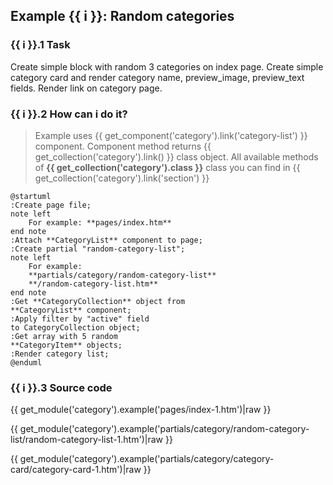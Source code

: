 ## Example {{ i }}: Random categories

### {{ i }}.1 Task

Create simple block with random 3 categories on index page.
Create simple category card and render category name, preview_image, preview_text fields.
Render link on category page.

### {{ i }}.2 How can i do it?

> Example uses {{ get_component('category').link('category-list') }} component.
Component method returns {{ get_collection('category').link() }} class object.
All available methods of **{{ get_collection('category').class }}** class you can find in {{ get_collection('category').link('section') }}

```plantuml
@startuml
:Create page file;
note left
    For example: **pages/index.htm**
end note
:Attach **CategoryList** component to page;
:Create partial "random-category-list";
note left
    For example:
    **partials/category/random-category-list**
    **/random-category-list.htm**
end note
:Get **CategoryCollection** object from
**CategoryList** component;
:Apply filter by "active" field
to CategoryCollection object;
:Get array with 5 random
**CategoryItem** objects;
:Render category list;
@enduml
```

### {{ i }}.3 Source code

{{ get_module('category').example('pages/index-1.htm')|raw }}

{{ get_module('category').example('partials/category/random-category-list/random-category-list-1.htm')|raw }}

{{ get_module('category').example('partials/category/category-card/category-card-1.htm')|raw }}
